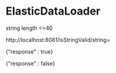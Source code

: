 # ElasticDataLoader


string length <=40

http://localhost:8081/isStringValid/string=

{"response" : true}

{"response" : false}